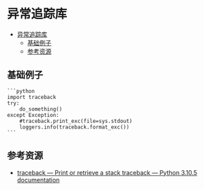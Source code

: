 # 异常追踪库

<!--ts-->
* [异常追踪库](#异常追踪库)
   * [基础例子](#基础例子)
   * [参考资源](#参考资源)

<!-- Created by https://github.com/ekalinin/github-markdown-toc -->
<!-- Added by: runner, at: Thu Jul 14 06:52:44 UTC 2022 -->

<!--te-->
## 基础例子
~~~admonish info title='结合日志使用'
```python
import traceback
try:
    do_something()
except Exception:
    #traceback.print_exc(file=sys.stdout)
    loggers.info(traceback.format_exc())
```
~~~
## 参考资源

- [traceback — Print or retrieve a stack traceback — Python 3.10.5 documentation](https://docs.python.org/3/library/traceback.html)